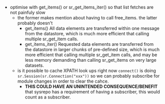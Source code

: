 
- optimise with get_items() or sr_get_items_iter() so that list fetches are not painfuly slow
  - the former makes mention about having to call free_items. the latter probably doesn't
    - get_items()
    All data elements are transferred within one message from the datastore, which is much more efficient that calling multiple sr_get_item calls.
    - get_items_iter()
    Requested data elements are transferred from the datastore in larger chunks of pre-defined size, which is much more efficient that calling multiple sr_get_item calls, and may be less memory demanding than calling sr_get_items on very large datasets.
  - is it possible to cache XPATH look ups right now `connect()` is doing `sr.Session(sr.Connection("xxx"))` so we can probably subscribe for module changes in order to clear the cahce.
     - **THIS COULD HAVE AN UNINTENDED CONSEQUENCE/BENEFIT** that sysrepo has a requirement of having a subscriber, this would count as a subscriber.
